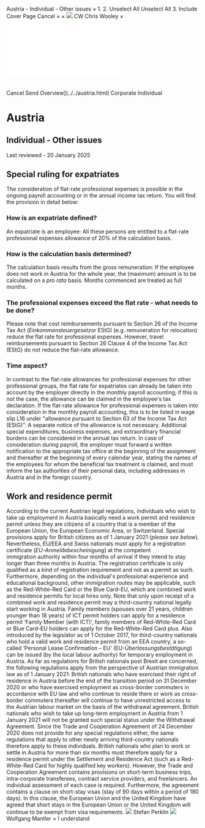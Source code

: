 Austria - Individual - Other issues
×
1.
2.
Unselect All
Unselect All
3.
Include Cover Page
Cancel
×
×
![](../../-/media/world-wide-tax-summaries/attachments/global---chris-wooley.ashx%3Frev=ac5e5f3223b34096b1afc2a6009c7320&revision=ac5e5f32-23b3-4096-b1af-c2a6009c7320&hash=859B7ADC84DC2CBEC9760E9E6EE7DE6D0A8BFCDF)
CW
Chris Wooley
×
![](other-issues.html)
######
Cancel
Send
Overview](../../austria.html)
Corporate
Individual
# Austria
## Individual - Other issues
Last reviewed - 20 January 2025
## Special ruling for expatriates
The consideration of flat-rate professional expenses is possible in the ongoing payroll accounting or in the annual income tax return.
You will find the provision in detail below:
### How is an expatriate defined?
An expatriate is an employee:
All these persons are entitled to a flat-rate professional expenses allowance of 20% of the calculation basis.
### How is the calculation basis determined?
The calculation basis results from the gross remuneration:
If the employee does not work in Austria for the whole year, the (maximum) amount is to be calculated on a *pro rata* basis. Months commenced are treated as full months.
### The professional expenses exceed the flat rate - what needs to be done?
Please note that cost reimbursements pursuant to Section 26 of the Income Tax Act (*Einkommensteuergesetz*or EStG) (e.g. remuneration for relocation) reduce the flat rate for professional expenses. However, travel reimbursements pursuant to Section 26 Clause 4 of the Income Tax Act (EStG) do not reduce the flat-rate allowance.
### Time aspect?
In contrast to the flat-rate allowances for professional expenses for other professional groups, the flat rate for expatriates can already be taken into account by the employer directly in the monthly payroll accounting; if this is not the case, the allowance can be claimed in the employee's tax declaration.
If the flat-rate allowance for professional expenses is taken into consideration in the monthly payroll accounting, this is to be listed in wage slip L16 under "allowance pursuant to Section 63 of the Income Tax Act (EStG)". A separate notice of the allowance is not necessary.
Additional special expenditures, business expenses, and extraordinary financial burdens can be considered in the annual tax return.
In case of consideration during payroll, the employer must forward a written notification to the appropriate tax office at the beginning of the assignment and thereafter at the beginning of every calendar year, stating the names of the employees for whom the beneficial tax treatment is claimed, and must inform the tax authorities of their personal data, including addresses in Austria and in the foreign country.
## Work and residence permit
According to the current Austrian legal regulations, individuals who wish to take up employment in Austria basically need a work permit and residence permit unless they are citizens of a country that is a member of the European Union, the European Economic Area, or Switzerland. Special provisions apply for British citizens as of 1 January 2021 (*please see below*).
Nevertheless, EU/EEA and Swiss nationals must apply for a registration certificate (*EU-Anmeldebescheinigung*) at the competent immigration authority within four months of arrival if they intend to stay longer than three months in Austria. The registration certificate is only qualified as a kind of registration requirement and not as a permit as such.
Furthermore, depending on the individual's professional experience and educational background, other immigration routes may be applicable, such as the Red-White-Red Card or the Blue Card-EU, which are combined work and residence permits for local hires only.
Note that only upon receipt of a combined work and residence permit may a third-country national legally start working in Austria.
Family members (spouses over 21 years, children younger than 18 years) of ICT permit holders can apply for a residence permit ‘Family Member (with ICT)’, family members of Red-White-Red Card or Blue Card-EU holders can apply for the Red-White-Red Card plus.
Also introduced by the legislator as of 1 October 2017, for third-country nationals who hold a valid work and residence permit from an EEA country, a so-called ‘Personal Lease Confirmation – EU’ (EU-*Überlassungsbestätigung*) can be issued (by the local labour authority) for temporary employment in Austria.
As far as regulations for British nationals post Brexit are concerned, the following regulations apply from the perspective of Austrian immigration law as of 1 January 2021:
British nationals who have exercised their right of residence in Austria before the end of the transition period on 31 December 2020 or who have exercised employment as cross-border commuters in accordance with EU law and who continue to reside there or work as cross-border commuters thereafter will continue to have unrestricted access to the Austrian labour market on the basis of the withdrawal agreement.
British nationals who wish to take up long-term employment in Austria from 1 January 2021 will not be granted such special status under the Withdrawal Agreement. Since the Trade and Cooperation Agreement of 24 December 2020 does not provide for any special regulations either, the same regulations that apply to other newly arriving third-country nationals therefore apply to these individuals. British nationals who plan to work or settle in Austria for more than six months must therefore apply for a residence permit under the Settlement and Residence Act (such as a Red-White-Red Card for highly qualified key workers).
However, the Trade and Cooperation Agreement contains provisions on short-term business trips, intra-corporate transferees, contract service providers, and freelancers. An individual assessment of each case is required.
Furthermore, the agreement contains a clause on short-stay visas (stay of 90 days within a period of 180 days). In this clause, the European Union and the United Kingdom have agreed that short stays in the European Union or the United Kingdom will continue to be exempt from visa requirements.
![](../../-/media/world-wide-tax-summaries/austriastefan-perklinaustria--stefan-perklinjpg20220502162219578.ashx%3Frev=85d18abe4bc0446d95ee2735dd05bb1b&revision=85d18abe-4bc0-446d-95ee-2735dd05bb1b&hash=3725F74735E7C86B02C0FE87B3547A4AC41E1D2D)
Stefan Perklin
![](../../-/media/world-wide-tax-summaries/austriawolfgang-mantleraustria--wolfgang-mantlerpng20220502162306239.ashx%3Frev=7c617f903e7b49c99620f83192801adc&revision=7c617f90-3e7b-49c9-9620-f83192801adc&hash=507573EC63DA7804FAFC81499F9BD46D12624E22)
Wolfgang Mantler
×
I understand
